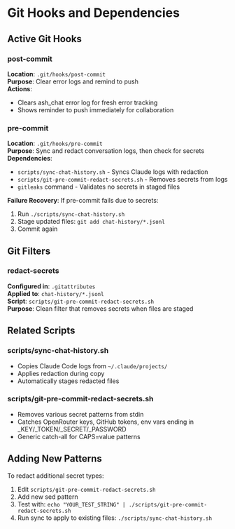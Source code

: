 # Git Hooks and Dependencies

## Active Git Hooks

### post-commit
**Location**: `.git/hooks/post-commit`  
**Purpose**: Clear error logs and remind to push  
**Actions**:
- Clears ash_chat error log for fresh error tracking
- Shows reminder to push immediately for collaboration

### pre-commit
**Location**: `.git/hooks/pre-commit`  
**Purpose**: Sync and redact conversation logs, then check for secrets  
**Dependencies**:
- `scripts/sync-chat-history.sh` - Syncs Claude logs with redaction
- `scripts/git-pre-commit-redact-secrets.sh` - Removes secrets from logs
- `gitleaks` command - Validates no secrets in staged files

**Failure Recovery**:
If pre-commit fails due to secrets:
1. Run `./scripts/sync-chat-history.sh`
2. Stage updated files: `git add chat-history/*.jsonl`
3. Commit again

## Git Filters

### redact-secrets
**Configured in**: `.gitattributes`  
**Applied to**: `chat-history/*.jsonl`  
**Script**: `scripts/git-pre-commit-redact-secrets.sh`  
**Purpose**: Clean filter that removes secrets when files are staged

## Related Scripts

### scripts/sync-chat-history.sh
- Copies Claude Code logs from `~/.claude/projects/`
- Applies redaction during copy
- Automatically stages redacted files

### scripts/git-pre-commit-redact-secrets.sh  
- Removes various secret patterns from stdin
- Catches OpenRouter keys, GitHub tokens, env vars ending in _KEY/_TOKEN/_SECRET/_PASSWORD
- Generic catch-all for CAPS=value patterns

## Adding New Patterns

To redact additional secret types:
1. Edit `scripts/git-pre-commit-redact-secrets.sh`
2. Add new sed pattern
3. Test with: `echo "YOUR_TEST_STRING" | ./scripts/git-pre-commit-redact-secrets.sh`
4. Run sync to apply to existing files: `./scripts/sync-chat-history.sh`
